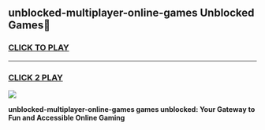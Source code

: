 
## unblocked-multiplayer-online-games Unblocked Games👋
<h3>
<a href="https://news.freeplayer.one?title=unblocked-multiplayer-online-games&ref=16F">CLICK TO PLAY</a></h3>
<hr>

<h3>
<a href="https://news.freeplayer.one?title=unblocked-multiplayer-online-games&ref=16F">CLICK 2 PLAY</a>
  
</h3>

<a href="https://news.freeplayer.one?title=unblocked-multiplayer-online-games&ref=16F/"><img src="https://clearcache.store/games.png"></a>


**unblocked-multiplayer-online-games games unblocked: Your Gateway to Fun and Accessible Online Gaming**

